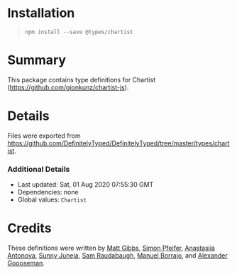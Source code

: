 # Installation
> `npm install --save @types/chartist`

# Summary
This package contains type definitions for Chartist (https://github.com/gionkunz/chartist-js).

# Details
Files were exported from https://github.com/DefinitelyTyped/DefinitelyTyped/tree/master/types/chartist.

### Additional Details
 * Last updated: Sat, 01 Aug 2020 07:55:30 GMT
 * Dependencies: none
 * Global values: `Chartist`

# Credits
These definitions were written by [Matt Gibbs](https://github.com/mtgibbs), [Simon Pfeifer](https://github.com/psimonski), [Anastasiia Antonova](https://github.com/affilnost), [Sunny Juneja](https://github.com/sunnyrjuneja), [Sam Raudabaugh](https://github.com/raudabaugh), [Manuel Borrajo](https://github.com/borrajo), and [Alexander Goooseman](https://github.com/goooseman).
